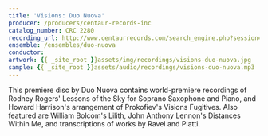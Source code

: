 ```yaml
---
title: 'Visions: Duo Nuova'
producer: /producers/centaur-records-inc
catalog_number: CRC 2280
recording_url: http://www.centaurrecords.com/search_engine.php?session=588641&base_row=5&offset=5&search_string=visions&category=all_categories
ensemble: /ensembles/duo-nuova
conductor: 
artwork: {{ _site_root }}assets/img/recordings/visions-duo-nuova.jpg
sample: {{ _site_root }}assets/audio/recordings/visions-duo-nuova.mp3
---
```

This premiere disc by Duo Nuova contains world-premiere recordings of Rodney Rogers' Lessons of the Sky for Soprano Saxophone and Piano, and Howard Harrison's arrangement of Prokofiev's Visions Fugitives. Also featured are William Bolcom's Lilith, John Anthony Lennon's Distances Within Me, and transcriptions of works by Ravel and Platti.